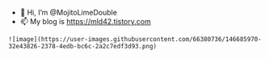 - 👋 Hi, I’m @MojitoLimeDouble
- 📫 My blog is https://mld42.tistory.com

```
![image](https://user-images.githubusercontent.com/66380736/146685970-32e43826-2378-4edb-bc6c-2a2c7edf3d93.png)
```
